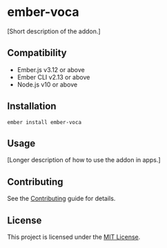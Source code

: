 ember-voca
==============================================================================

[Short description of the addon.]


Compatibility
------------------------------------------------------------------------------

* Ember.js v3.12 or above
* Ember CLI v2.13 or above
* Node.js v10 or above


Installation
------------------------------------------------------------------------------

```
ember install ember-voca
```


Usage
------------------------------------------------------------------------------

[Longer description of how to use the addon in apps.]


Contributing
------------------------------------------------------------------------------

See the [Contributing](CONTRIBUTING.md) guide for details.


License
------------------------------------------------------------------------------

This project is licensed under the [MIT License](LICENSE.md).
